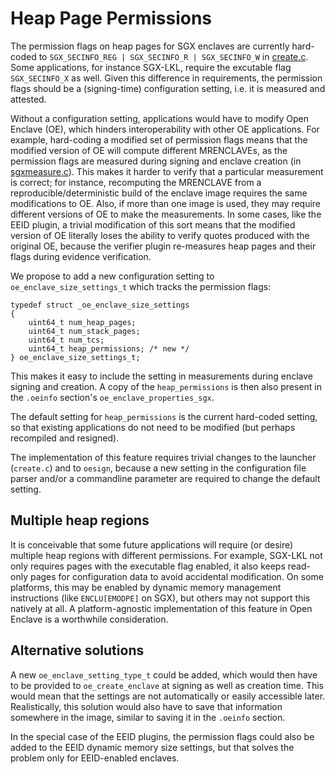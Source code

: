 Heap Page Permissions
=====================

The permission flags on heap pages for SGX enclaves are currently hard-coded to `SGX_SECINFO_REG | SGX_SECINFO_R | SGX_SECINFO_W` in [create.c](https://github.com/openenclave/openenclave/blob/43e5e1fca9a55196ac94d5079eb3e615c1b4d6e6/host/sgx/create.c#L123). Some applications, for instance SGX-LKL, require the excutable flag `SGX_SECINFO_X` as well. Given this difference in requirements, the permission flags should be a (signing-time) configuration setting, i.e. it is measured and attested.

Without a configuration setting, applications would have to modify Open Enclave (OE), which hinders interoperability with other OE applications. For example, hard-coding a modified set of permission flags means that the modified version of OE will compute different MRENCLAVEs, as the permission flags are measured during signing and enclave creation (in [sgxmeasure.c](https://github.com/openenclave/openenclave/blob/03e07014e80d4894aee58d41216eeaa6d321a11d/host/sgx/sgxmeasure.c#L92)). This makes it harder to verify that a particular measurement is correct; for instance, recomputing the MRENCLAVE from a reproducible/deterministic build of the enclave image requires the same modifications to OE. Also, if more than one image is used, they may require different versions of OE to make the measurements. In some cases, like the EEID plugin, a trivial modification of this sort means that the modified version of OE literally loses the ability to verify quotes produced with the original OE, because the verifier plugin re-measures heap pages and their flags during evidence verification.

We propose to add a new configuration setting to `oe_enclave_size_settings_t` which tracks the permission flags:

    typedef struct _oe_enclave_size_settings
    {
        uint64_t num_heap_pages;
        uint64_t num_stack_pages;
        uint64_t num_tcs;
        uint64_t heap_permissions; /* new */
    } oe_enclave_size_settings_t;

This makes it easy to include the setting in measurements during enclave signing and creation. A copy of the `heap_permissions` is then also present in the `.oeinfo` section's `oe_enclave_properties_sgx`.

The default setting for `heap_permissions` is the current hard-coded setting, so that existing applications do not need to be modified (but perhaps recompiled and resigned).

The implementation of this feature requires trivial changes to the launcher (`create.c`) and to `oesign`, because a new setting in the configuration file parser and/or a commandline parameter are required to change the default setting.


Multiple heap regions
---------------------

It is conceivable that some future applications will require (or desire) multiple heap regions with different permissions. For example, SGX-LKL not only requires pages with the executable flag enabled, it also keeps read-only pages for configuration data to avoid accidental modification. On some platforms, this may be enabled by dynamic memory management instructions (like `ENCLU[EMODPE]` on SGX), but others may not support this natively at all. A platform-agnostic implementation of this feature in Open Enclave is a worthwhile consideration.


Alternative solutions
---------------------

A new `oe_enclave_setting_type_t` could be added, which would then have to be provided to `oe_create_enclave` at signing as well as creation time. This would mean that the settings are not automatically or easily accessible later. Realistically, this solution would also have to save that information somewhere in the image, similar to saving it in the `.oeinfo` section.

In the special case of the EEID plugins, the permission flags could also be added to the EEID dynamic memory size settings, but that solves the problem only for EEID-enabled enclaves.